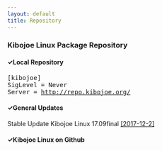 ```yaml
---
layout: default
title: Repository
---
```


<h3>Kibojoe Linux Package Repository</h3>

<h4>✓Local Repository</h4>

<pre>[kibojoe]<br>SigLevel = Never<br>Server = <a href="http://repo.kibojoe.org/" target="_blank">http://repo.kibojoe.org/</a></pre>

<h4>✓General Updates</h4>

Stable Update Kibojoe Linux 17.09final <a href="http://forum.kibojoe.org/viewtopic.php?f=9&t=51" target="_blank">[2017-12-2]</a> 

<h4>✓Kibojoe Linux on Github</h4>

<div class="github-card" data-user="kibojoe"></div>
<script src="http://lab.lepture.com/github-cards/widget.js"></script>

<div data-theme="default" data-height="150" data-width="400" data-github="kibojoe/build-iso" class="github-card"></div>
<script src="//cdn.jsdelivr.net/github-cards/latest/widget.js"></script>
